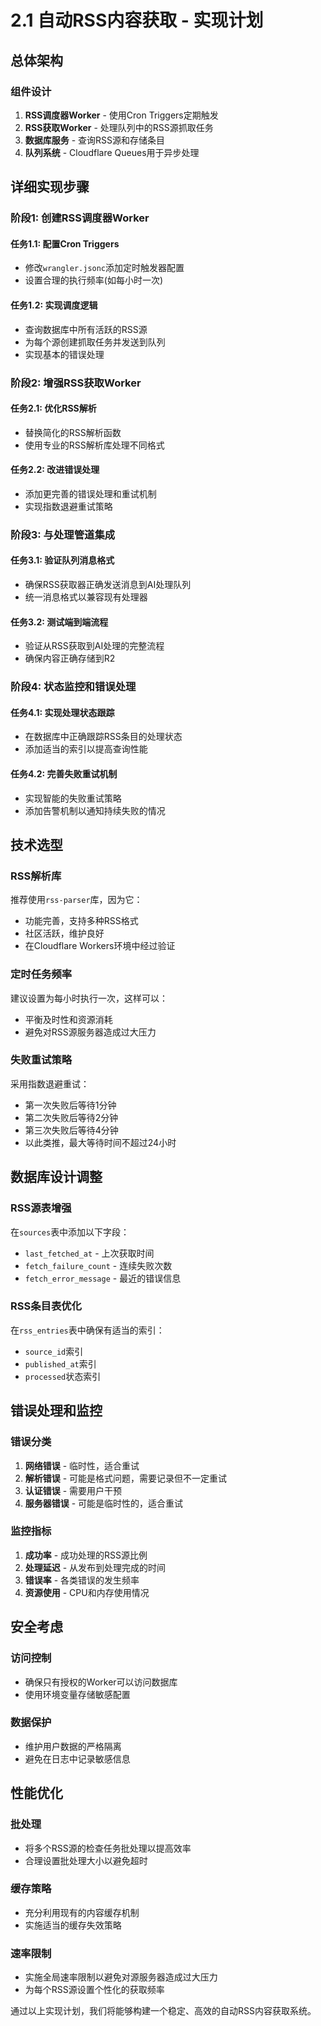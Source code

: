 # 2.1 自动RSS内容获取 - 实现计划

## 总体架构

### 组件设计
1. **RSS调度器Worker** - 使用Cron Triggers定期触发
2. **RSS获取Worker** - 处理队列中的RSS源抓取任务
3. **数据库服务** - 查询RSS源和存储条目
4. **队列系统** - Cloudflare Queues用于异步处理

## 详细实现步骤

### 阶段1: 创建RSS调度器Worker

#### 任务1.1: 配置Cron Triggers
- 修改`wrangler.jsonc`添加定时触发器配置
- 设置合理的执行频率(如每小时一次)

#### 任务1.2: 实现调度逻辑
- 查询数据库中所有活跃的RSS源
- 为每个源创建抓取任务并发送到队列
- 实现基本的错误处理

### 阶段2: 增强RSS获取Worker

#### 任务2.1: 优化RSS解析
- 替换简化的RSS解析函数
- 使用专业的RSS解析库处理不同格式

#### 任务2.2: 改进错误处理
- 添加更完善的错误处理和重试机制
- 实现指数退避重试策略

### 阶段3: 与处理管道集成

#### 任务3.1: 验证队列消息格式
- 确保RSS获取器正确发送消息到AI处理队列
- 统一消息格式以兼容现有处理器

#### 任务3.2: 测试端到端流程
- 验证从RSS获取到AI处理的完整流程
- 确保内容正确存储到R2

### 阶段4: 状态监控和错误处理

#### 任务4.1: 实现处理状态跟踪
- 在数据库中正确跟踪RSS条目的处理状态
- 添加适当的索引以提高查询性能

#### 任务4.2: 完善失败重试机制
- 实现智能的失败重试策略
- 添加告警机制以通知持续失败的情况

## 技术选型

### RSS解析库
推荐使用`rss-parser`库，因为它：
- 功能完善，支持多种RSS格式
- 社区活跃，维护良好
- 在Cloudflare Workers环境中经过验证

### 定时任务频率
建议设置为每小时执行一次，这样可以：
- 平衡及时性和资源消耗
- 避免对RSS源服务器造成过大压力

### 失败重试策略
采用指数退避重试：
- 第一次失败后等待1分钟
- 第二次失败后等待2分钟
- 第三次失败后等待4分钟
- 以此类推，最大等待时间不超过24小时

## 数据库设计调整

### RSS源表增强
在`sources`表中添加以下字段：
- `last_fetched_at` - 上次获取时间
- `fetch_failure_count` - 连续失败次数
- `fetch_error_message` - 最近的错误信息

### RSS条目表优化
在`rss_entries`表中确保有适当的索引：
- `source_id`索引
- `published_at`索引
- `processed`状态索引

## 错误处理和监控

### 错误分类
1. **网络错误** - 临时性，适合重试
2. **解析错误** - 可能是格式问题，需要记录但不一定重试
3. **认证错误** - 需要用户干预
4. **服务器错误** - 可能是临时性的，适合重试

### 监控指标
1. **成功率** - 成功处理的RSS源比例
2. **处理延迟** - 从发布到处理完成的时间
3. **错误率** - 各类错误的发生频率
4. **资源使用** - CPU和内存使用情况

## 安全考虑

### 访问控制
- 确保只有授权的Worker可以访问数据库
- 使用环境变量存储敏感配置

### 数据保护
- 维护用户数据的严格隔离
- 避免在日志中记录敏感信息

## 性能优化

### 批处理
- 将多个RSS源的检查任务批处理以提高效率
- 合理设置批处理大小以避免超时

### 缓存策略
- 充分利用现有的内容缓存机制
- 实施适当的缓存失效策略

### 速率限制
- 实施全局速率限制以避免对源服务器造成过大压力
- 为每个RSS源设置个性化的获取频率

通过以上实现计划，我们将能够构建一个稳定、高效的自动RSS内容获取系统。
